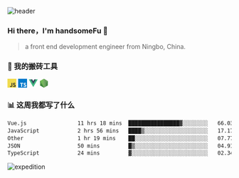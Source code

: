 ![header](https://raw.githubusercontent.com/fzq1998/fzq1998/master/header.png)

### Hi there，I'm handsomeFu 👋

> a front end development engineer from Ningbo, China.

### 🔧 我的搬砖工具
<code><img height="20" src="https://raw.githubusercontent.com/github/explore/80688e429a7d4ef2fca1e82350fe8e3517d3494d/topics/javascript/javascript.png" alt="javascript"></code>
<code><img height="20" src="https://raw.githubusercontent.com/github/explore/80688e429a7d4ef2fca1e82350fe8e3517d3494d/topics/typescript/typescript.png" alt="typescript"></code>
<code><img height="20" src="https://raw.githubusercontent.com/github/explore/80688e429a7d4ef2fca1e82350fe8e3517d3494d/topics/vue/vue.png" alt="vue"></code>
<code><img height="20" src="https://raw.githubusercontent.com/github/explore/80688e429a7d4ef2fca1e82350fe8e3517d3494d/topics/nodejs/nodejs.png" alt="nodejs"></code>



### 📊 这周我都写了什么
<!--START_SECTION:waka-->

```txt
Vue.js                11 hrs 18 mins  ████████████████▓░░░░░░░░   66.03 %
JavaScript            2 hrs 56 mins   ████▒░░░░░░░░░░░░░░░░░░░░   17.17 %
Other                 1 hr 19 mins    ██░░░░░░░░░░░░░░░░░░░░░░░   07.77 %
JSON                  50 mins         █▒░░░░░░░░░░░░░░░░░░░░░░░   04.91 %
TypeScript            24 mins         ▓░░░░░░░░░░░░░░░░░░░░░░░░   02.34 %
```

<!--END_SECTION:waka-->


![expedition](https://raw.githubusercontent.com/fzq1998/fzq1998/master/expedition.gif)

